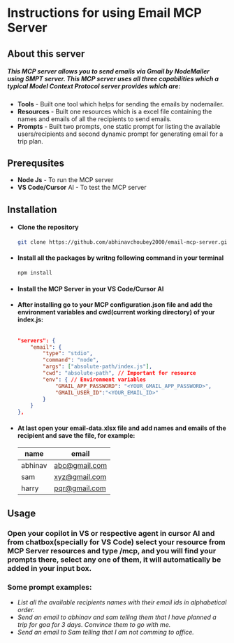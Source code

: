 # Instructions for using Email MCP Server

## About this server
##### This MCP server allows you to send emails via Gmail by NodeMailer using SMPT server. This MCP server uses all three capabilities which a typical **Model Context Protocol** server provides which are:
- **Tools** - Built one tool which helps for sending the emails by nodemailer.
- **Resources** - Built one resources which is a excel file containing the names and emails of all the recipients to send emails. 
- **Prompts** - Built two prompts, one static prompt for listing the available users/recipients and second dynamic prompt for generating email for a trip plan.

## Prerequsites
- **Node Js** - To run the MCP server
- **VS Code/Cursor** AI - To test the MCP server

## Installation

- #### Clone the repository
     ``` bash
    git clone https://github.com/abhinavchoubey2000/email-mcp-server.git
    ```
- #### Install all the packages by writng following command in your terminal
    ``` bash
    npm install
    ```
- #### Install the **MCP Server** in your VS Code/Cursor AI

- #### After installing go to your MCP configuration.json file and add the **environment variables** and **cwd**(current working directory) of your index.js:
    ``` json

	"servers": {
		"email": {
			"type": "stdio",
			"command": "node",
			"args": ["absolute-path/index.js"],
			"cwd": "absolute-path", // Important for resource
			"env": { // Environment variables
				"GMAIL_APP_PASSWORD": "<YOUR_GMAIL_APP_PASSWORD>",
				"GMAIL_USER_ID":"<YOUR_EMAIL_ID>"
			}
		}
	},
    ```
- #### At last open your **email-data.xlsx** file and add names and emails of the recipient and save the file, for example:
    | name | email
    |----------|----------|
    | abhinav    | abc@gmail.com   | 
    | sam    | xyz@gmail.com   |
    | harry    | pqr@gmail.com   | 

## Usage
### Open your copilot in VS or respective agent in cursor AI and from chatbox(specially for VS Code) select your **resource** from MCP Server resources and type **/mcp**, and you will find your **prompts** there, select any one of them, it will automatically be added in your input box.

### Some prompt examples:
- _List all the available recipients names with their email ids in alphabetical order._
- _Send an email to abhinav and sam telling them that I have planned a trip for goa for 3 days. Convince them to go with me._    
- _Send an email to Sam telling that I am not comming to office._

